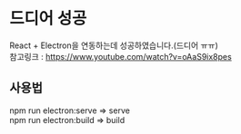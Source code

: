# 드디어 성공
React + Electron을 연동하는데 성공하였습니다.(드디어 ㅠㅠ)  
참고링크 : https://www.youtube.com/watch?v=oAaS9ix8pes  
## 사용법
npm run electron:serve => serve  
npm run electron:build => build  
